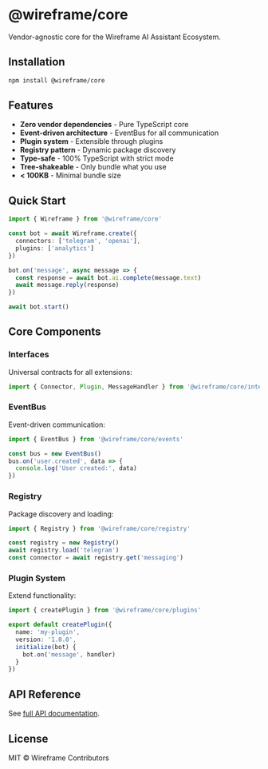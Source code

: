 # @wireframe/core

Vendor-agnostic core for the Wireframe AI Assistant Ecosystem.

## Installation

```bash
npm install @wireframe/core
```

## Features

- **Zero vendor dependencies** - Pure TypeScript core
- **Event-driven architecture** - EventBus for all communication
- **Plugin system** - Extensible through plugins
- **Registry pattern** - Dynamic package discovery
- **Type-safe** - 100% TypeScript with strict mode
- **Tree-shakeable** - Only bundle what you use
- **< 100KB** - Minimal bundle size

## Quick Start

```typescript
import { Wireframe } from '@wireframe/core'

const bot = await Wireframe.create({
  connectors: ['telegram', 'openai'],
  plugins: ['analytics']
})

bot.on('message', async message => {
  const response = await bot.ai.complete(message.text)
  await message.reply(response)
})

await bot.start()
```

## Core Components

### Interfaces

Universal contracts for all extensions:

```typescript
import { Connector, Plugin, MessageHandler } from '@wireframe/core/interfaces'
```

### EventBus

Event-driven communication:

```typescript
import { EventBus } from '@wireframe/core/events'

const bus = new EventBus()
bus.on('user.created', data => {
  console.log('User created:', data)
})
```

### Registry

Package discovery and loading:

```typescript
import { Registry } from '@wireframe/core/registry'

const registry = new Registry()
await registry.load('telegram')
const connector = await registry.get('messaging')
```

### Plugin System

Extend functionality:

```typescript
import { createPlugin } from '@wireframe/core/plugins'

export default createPlugin({
  name: 'my-plugin',
  version: '1.0.0',
  initialize(bot) {
    bot.on('message', handler)
  }
})
```

## API Reference

See [full API documentation](https://docs.wireframe.dev/api/core).

## License

MIT © Wireframe Contributors
